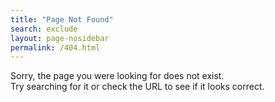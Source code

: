 ```yaml
---
title: "Page Not Found"
search: exclude
layout: page-nosidebar
permalink: /404.html
---
```


Sorry, the page you were looking for does not exist.<br>
Try searching for it or check the URL to see if it looks correct.

<div class="error-image">
    <img src="{{ site.url }}/images/404.png" alt=""/>
</div>
